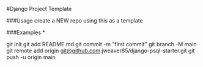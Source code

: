#Django Project Template


###Usage
create a NEW repo using this as a template


###Examples
* 


git init
git add README.md
git commit -m "first commit"
git branch -M main
git remote add origin git@github.com:jweaver85/django-psql-starter.git
git push -u origin main